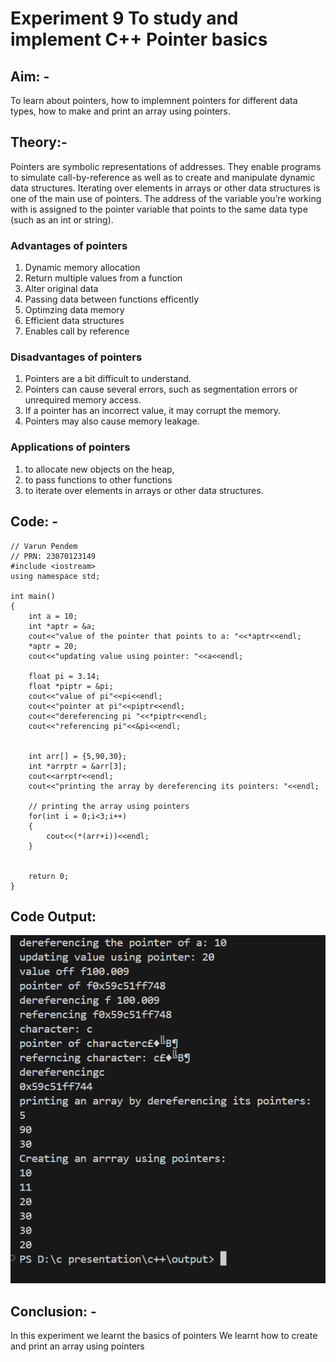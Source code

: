 
# Experiment 9 To study and implement C++ Pointer basics

## Aim: -
To learn about pointers, how to implemnent pointers for different data types, how to make and print an array using pointers.

## Theory:-
Pointers are symbolic representations of addresses. They enable programs to simulate call-by-reference as well as to create and manipulate dynamic data structures. Iterating over elements in arrays or other data structures is one of the main use of pointers. 
The address of the variable you’re working with is assigned to the pointer variable that points to the same data type (such as an int or string).

### Advantages of pointers 
1. Dynamic memory allocation
2. Return multiple values from a function
3. Alter original data
4. Passing data between functions efficently
5. Optimzing data memory
6. Efficient data structures
7. Enables call by reference

### Disadvantages of pointers
1. Pointers are a bit difficult to understand.
2. Pointers can cause several errors, such as segmentation errors or unrequired memory access.
3. If a pointer has an incorrect value, it may corrupt the memory.
4. Pointers may also cause memory leakage.

### Applications of pointers 
1. to allocate new objects on the heap,
2. to pass functions to other functions
3. to iterate over elements in arrays or other data structures.

## Code: -
~~~
// Varun Pendem
// PRN: 23070123149
#include <iostream>
using namespace std;

int main()
{
    int a = 10;
    int *aptr = &a;
    cout<<"value of the pointer that points to a: "<<*aptr<<endl;
    *aptr = 20;
    cout<<"updating value using pointer: "<<a<<endl;

    float pi = 3.14;
    float *piptr = &pi;
    cout<<"value of pi"<<pi<<endl;
    cout<<"pointer at pi"<<piptr<<endl;
    cout<<"dereferencing pi "<<*piptr<<endl;
    cout<<"referencing pi"<<&pi<<endl;


    int arr[] = {5,90,30};
    int *arrptr = &arr[3];
    cout<<arrptr<<endl;
    cout<<"printing the array by dereferencing its pointers: "<<endl;

    // printing the array using pointers 
    for(int i = 0;i<3;i++)
    {
        cout<<(*(arr+i))<<endl; 
    }


    return 0;
}
~~~

## Code Output: 

![](https://github.com/Sundar13905/Pointers/blob/main/pointer_output.png)

## Conclusion: -
In this experiment we learnt the basics of pointers
We learnt how to create and print an array using pointers 
   

